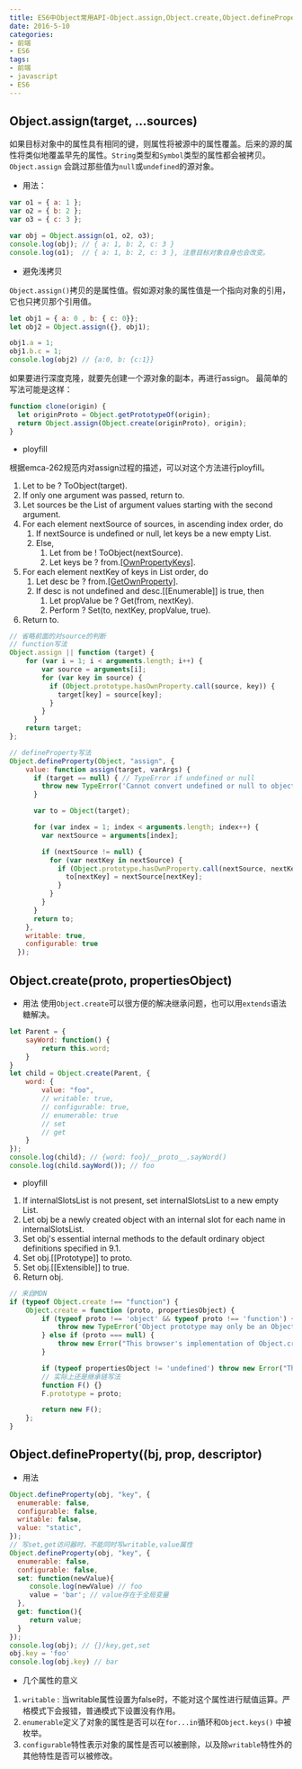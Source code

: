 ```yaml
---
title: ES6中Object常用API-Object.assign,Object.create,Object.defineProperty
date: 2016-5-10
categories:
- 前端
- ES6
tags:
- 前端
- javascript
- ES6
---
```

## Object.assign(target, ...sources)
如果目标对象中的属性具有相同的键，则属性将被源中的属性覆盖。后来的源的属性将类似地覆盖早先的属性。`String`类型和`Symbol`类型的属性都会被拷贝。`Object.assign` 会跳过那些值为`null`或`undefined`的源对象。
- 用法：
``` javascript
var o1 = { a: 1 };
var o2 = { b: 2 };
var o3 = { c: 3 };

var obj = Object.assign(o1, o2, o3);
console.log(obj); // { a: 1, b: 2, c: 3 }
console.log(o1);  // { a: 1, b: 2, c: 3 }, 注意目标对象自身也会改变。
```

<!-- more -->
- 避免浅拷贝

`Object.assign()`拷贝的是属性值。假如源对象的属性值是一个指向对象的引用，它也只拷贝那个引用值。
``` javascript
let obj1 = { a: 0 , b: { c: 0}};
let obj2 = Object.assign({}, obj1);

obj1.a = 1;
obj1.b.c = 1;
console.log(obj2) // {a:0, b: {c:1}}
```
如果要进行深度克隆，就要先创建一个源对象的副本，再进行assign。
最简单的写法可能是这样：
``` javascript
function clone(origin) {
  let originProto = Object.getPrototypeOf(origin);
  return Object.assign(Object.create(originProto), origin);
}
```

- ployfill

根据emca-262规范内对assign过程的描述，可以对这个方法进行ployfill。
1. Let to be ? ToObject(target).
2. If only one argument was passed, return to.
3. Let sources be the List of argument values starting with the second argument.
4. For each element nextSource of sources, in ascending index order, do
   1. If nextSource is undefined or null, let keys be a new empty List.
   2. Else,
      1. Let from be ! ToObject(nextSource).
      2. Let keys be ? from.[[OwnPropertyKeys]]().
5. For each element nextKey of keys in List order, do
   1. Let desc be ? from.[[GetOwnProperty]](nextKey).
   2. If desc is not undefined and desc.[[Enumerable]] is true, then
      1. Let propValue be ? Get(from, nextKey).
      2. Perform ? Set(to, nextKey, propValue, true).
6. Return to.

``` javascript
// 省略前面的对source的判断
// function写法
Object.assign || function (target) {
    for (var i = 1; i < arguments.length; i++) {
        var source = arguments[i];
        for (var key in source) {
          if (Object.prototype.hasOwnProperty.call(source, key)) {
            target[key] = source[key];
          }
        }
      }
    return target;
};

// defineProperty写法
Object.defineProperty(Object, "assign", {
    value: function assign(target, varArgs) {
      if (target == null) { // TypeError if undefined or null
        throw new TypeError('Cannot convert undefined or null to object');
      }

      var to = Object(target);

      for (var index = 1; index < arguments.length; index++) {
        var nextSource = arguments[index];

        if (nextSource != null) {
          for (var nextKey in nextSource) {
            if (Object.prototype.hasOwnProperty.call(nextSource, nextKey)) {
              to[nextKey] = nextSource[nextKey];
            }
          }
        }
      }
      return to;
    },
    writable: true,
    configurable: true
  });
```

## Object.create(proto, propertiesObject)
- 用法
使用`Object.create`可以很方便的解决继承问题，也可以用`extends`语法糖解决。
``` javascript
let Parent = {
    sayWord: function() {
        return this.word;
    }
}
let child = Object.create(Parent, {
    word: { 
        value: "foo",
        // writable: true,
        // configurable: true,
        // enumerable: true
        // set
        // get
    }
});
console.log(child); // {word: foo}/__proto__.sayWord()
console.log(child.sayWord()); // foo
```
- ployfill
1. If internalSlotsList is not present, set internalSlotsList to a new empty List.
2. Let obj be a newly created object with an internal slot for each name in internalSlotsList.
3. Set obj's essential internal methods to the default ordinary object definitions specified in 9.1.
4. Set obj.[[Prototype]] to proto.
5. Set obj.[[Extensible]] to true.
6. Return obj.
``` javascript
// 来自MDN
if (typeof Object.create !== "function") {
    Object.create = function (proto, propertiesObject) {
        if (typeof proto !== 'object' && typeof proto !== 'function') {
            throw new TypeError('Object prototype may only be an Object: ' + proto);
        } else if (proto === null) {
            throw new Error("This browser's implementation of Object.create is a shim and doesn't support 'null' as the first argument.");
        }

        if (typeof propertiesObject != 'undefined') throw new Error("This browser's implementation of Object.create is a shim and doesn't support a second argument.");
        // 实际上还是继承链写法
        function F() {}
        F.prototype = proto;

        return new F();
    };
}
```

## Object.defineProperty((bj, prop, descriptor)
- 用法
``` javascript
Object.defineProperty(obj, "key", {
  enumerable: false,
  configurable: false,
  writable: false,
  value: "static",
});
// 写set,get访问器时，不能同时写writable,value属性
Object.defineProperty(obj, "key", {
  enumerable: false,
  configurable: false,
  set: function(newValue){
     console.log(newValue) // foo
     value = 'bar'; // value存在于全局变量
  },
  get: function(){
     return value;
  }
});
console.log(obj); // {}/key,get,set
obj.key = 'foo'
console.log(obj.key) // bar
```
- 几个属性的意义
1. `writable` : 当writable属性设置为false时，不能对这个属性进行赋值运算。严格模式下会报错，普通模式下设置没有作用。
2. `enumerable`定义了对象的属性是否可以在`for...in`循环和`Object.keys()` 中被枚举。
3. `configurable`特性表示对象的属性是否可以被删除，以及除`writable`特性外的其他特性是否可以被修改。